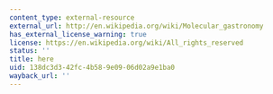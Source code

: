 ```yaml
---
content_type: external-resource
external_url: http://en.wikipedia.org/wiki/Molecular_gastronomy
has_external_license_warning: true
license: https://en.wikipedia.org/wiki/All_rights_reserved
status: ''
title: here
uid: 138dc3d3-42fc-4b58-9e09-06d02a9e1ba0
wayback_url: ''
---
```

